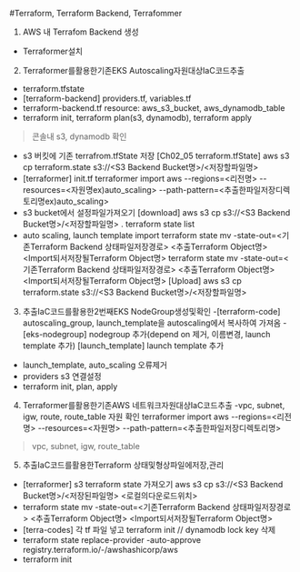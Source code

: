 #Terraform, Terraform Backend, Terrafommer
1. AWS 내 Terrafom Backend 생성
- Terraformer설치
2. Terraformer를활용한기존EKS Autoscaling자원대상IaC코드추출
- terraform.tfstate 
- [terraform-backend] providers.tf, variables.tf
- terraform-backend.tf resource: aws_s3_bucket, aws_dynamodb_table
- terraform init, terraform plan(s3, dynamodb), terraform apply 
>  콘솔내 s3, dynamodb 확인
- s3 버킷에 기존 terrafrom.tfState 저장
[Ch02_05 terraform.tfState] 
aws s3 cp terraform.state s3://<S3 Backend Bucket명>/<저장할파일명>
- [terraformer] init.tf
terraformer import aws --regions=<리전명> --resources=<자원명ex)auto_scaling> --path-pattern=<추출한파일저장디렉토리명ex)auto_scaling>
- s3 bucket에서 설정파일가져오기
[download] aws s3 cp s3://<S3 Backend Bucket명>/<저장할파일명> .
terraform state list
- auto scaling, launch template import
terraform state mv -state-out=<기존Terraform Backend 상태파일저장경로> <추출Terraform Object명> <Import되서저장될Terraform Object명>
terraform state mv -state-out=<기존Terraform Backend 상태파일저장경로> <추출Terraform Object명> <Import되서저장될Terraform Object명>
[Upload] aws s3 cp terraform.state s3://<S3 Backend Bucket명>/<저장할파일명> 

3. 추출IaC코드를활용한2번째EKS NodeGroup생성및확인
-[terraform-code] autoscaling_group, launch_template을 autoscaling에서 복사하여 가져옴
-[eks-nodegroup] nodegroup 추가(depend on 제거, 이름변경, launch template 추가) [launch_template] launch template 추가
- launch_template, auto_scaling 오류제거
- providers s3 연결설정 
- terraform init, plan, apply

4. Terraformer를활용한기존AWS 네트워크자원대상IaC코드추출
-vpc, subnet, igw, route, route_table 자원 확인
terraformer import aws --regions=<리전명> --resources=<자원명> --path-pattern=<추출한파일저장디렉토리명>
> vpc, subnet, igw, route_table


5. 추출IaC코드를활용한Terraform 상태및형상파일에저장,관리
- [terraformer] s3 terraform state 가져오기
aws s3 cp s3://<S3 Backend Bucket명>/<저장된파일명> <로컬의다운로드위치>
- terraform state mv -state-out=<기존Terraform Backend 상태파일저장경로> <추출Terraform Object명> <Import되서저장될Terraform Object명>
- [terra-codes] 각 tf 파일 넣고 terraform init // dynamodb lock key 삭제
- terraform state replace-provider -auto-approve registry.terraform.io/-/awshashicorp/aws
- terraform init 
